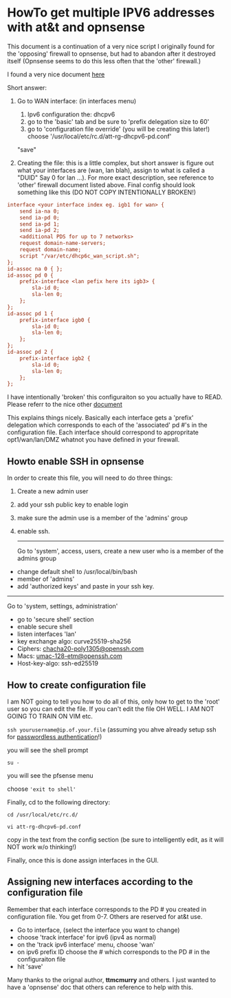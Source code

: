 # HowTo get multiple IPV6 addresses with at&t and opnsense

This document is a continuation of a very nice script I originally found for the 'opposing' firewall to opnsense, but had to abandon after it destroyed itself (Opnsense seems to do this less often that the 'other' firewall.)

I found a very nice document [here](https://github.com/lilchancep/att-pfsense-ipv6/blob/1ef29f51708e3fc04a028d62cc714c83c802bca6/README.md)

Short answer:

1. Go to WAN interface: (in interfaces menu)

   1. Ipv6 configuration the: dhcpv6
   2. go to the 'basic' tab and be sure to 'prefix delegation size to 60'
   3. go to 'configuration file override' (you will be creating this later!) choose '/usr/local/etc/rc.d/att-rg-dhcpv6-pd.conf'

   "save"

2. Creating the file: this is a little complex, but short answer is figure out what your interfaces are (wan, lan blah), assign to what is called a "DUID" Say 0 for lan ...). For more exact description, see reference to 'other' firewall document listed above.  Final config should look something like this (DO NOT COPY INTENTIONALLY BROKEN!)

```ini
interface <your interface index eg. igb1 for wan> {
	send ia-na 0;
	send ia-pd 0;
	send ia-pd 1;
	send ia-pd 2;
	<additional PDS for up to 7 networks>
	request domain-name-servers;
	request domain-name;
	script "/var/etc/dhcp6c_wan_script.sh";
};
id-assoc na 0 { };
id-assoc pd 0 {
	prefix-interface <lan pefix here its igb3> {
		sla-id 0;
		sla-len 0;
	};
};
id-assoc pd 1 {
	prefix-interface igb0 {
		sla-id 0;
		sla-len 0;
	};
};
id-assoc pd 2 {
	prefix-interface igb2 {
		sla-id 0;
		sla-len 0;
	};
};
```

I have intentionally 'broken' this configuraiton so you actually have to READ. Please referr to the nice other [document](https://github.com/lilchancep/att-pfsense-ipv6/blob/1ef29f51708e3fc04a028d62cc714c83c802bca6/README.md)

This explains things nicely. Basically each interface gets a 'prefix' delegation which corresponds to each of the 'associated' pd #'s in the configuration file.  Each interface should correspond to appropritate opt1/wan/lan/DMZ whatnot you have defined in your firewall.

## Howto enable SSH in opnsense

In order to create this file, you will need to do three things:

1. Create a new admin user

2. add your ssh public key to enable login

3. make sure the admin use is a member of the 'admins' group

4. enable ssh.

   ------

   Go to 'system', access, users, create a new user who is a member of the admins group

- change default shell to /usr/local/bin/bash
- member of 'admins'
- add 'authorized keys' and paste in your ssh key.

------

Go to 'system, settings, administration'

- go to 'secure shell' section
- enable secure shell
- listen interfaces 'lan'
- key exchange algo: curve25519-sha256
- Ciphers: chacha20-poly1305@openssh.com
- Macs: umac-128-etm@openssh.com
- Host-key-algo: ssh-ed25519

## How to create configuration file

I am NOT going to tell you how to do all of this, only how to get to the 'root' user so you can edit the file. If you can't edit the file OH WELL. I AM NOT GOING TO TRAIN ON VIM etc.

`ssh yourusername@ip.of.your.file` (assuming you ahve already setup ssh for [passwordless authentication](https://linuxize.com/post/how-to-setup-passwordless-ssh-login/)!)

you will see the shell prompt

`su -`

you will see the pfsense menu

choose `'exit to shell'`

Finally, cd to the following directory:

`cd /usr/local/etc/rc.d/`

`vi att-rg-dhcpv6-pd.conf`

copy in the text from the config section (be sure to intelligently edit, as it will NOT work w/o thinking!)

Finally, once this is done assign interfaces in the GUI.

## Assigning new interfaces according to the configuration file

Remember that each interface corresponds to the PD # you created in configuration file. You get from 0-7. Others are reserved for at&t use. 

- Go to interface, (select the interface you want to change)
- choose 'track interface' for ipv6 (ipv4 as normal)
- on the 'track ipv6 interface' menu, choose 'wan'
- on ipv6 prefix ID choose the # which corresponds to the PD # in the configuraiton file
- hit 'save'

Many thanks to the orignal author, **ttmcmurry** and others. I just wanted to have a 'opnsense' doc that others can reference to help with this.




